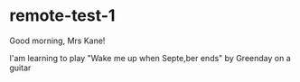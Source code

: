 # remote-test-1

Good morning, Mrs Kane!

I'am learning to play "Wake me up when Septe,ber ends" by Greenday on a guitar
